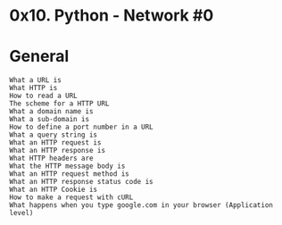 # 0x10. Python - Network #0

#	General
	What a URL is
	What HTTP is
	How to read a URL
	The scheme for a HTTP URL
	What a domain name is
	What a sub-domain is
	How to define a port number in a URL
	What a query string is
	What an HTTP request is
	What an HTTP response is
	What HTTP headers are
	What the HTTP message body is
	What an HTTP request method is
	What an HTTP response status code is
	What an HTTP Cookie is
	How to make a request with cURL
	What happens when you type google.com in your browser (Application level)
